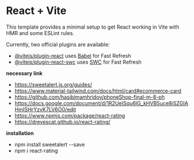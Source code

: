 # React + Vite

This template provides a minimal setup to get React working in Vite with HMR and some ESLint rules.

Currently, two official plugins are available:

- [@vitejs/plugin-react](https://github.com/vitejs/vite-plugin-react/blob/main/packages/plugin-react/README.md) uses [Babel](https://babeljs.io/) for Fast Refresh
- [@vitejs/plugin-react-swc](https://github.com/vitejs/vite-plugin-react-swc) uses [SWC](https://swc.rs/) for Fast Refresh

**necessary link**
- https://sweetalert.js.org/guides/
- https://www.material-tailwind.com/docs/html/card#ecommerce-card
- https://github.com/hasibimamhridoy/phoneShop-final-m-8-ph
- https://docs.google.com/document/d/1R2UeISqu6lG_kHVB5uce8jSZGIAHmISHrYzvK7LV6O0/edit
- https://www.npmjs.com/package/react-rating
- https://dreyescat.github.io/react-rating/

**installation**
- npm install sweetalert --save
- npm i react-rating
